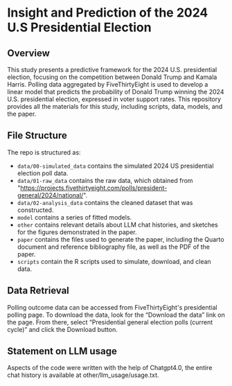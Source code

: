 # Insight and Prediction of the 2024 U.S Presidential Election

## Overview

This study presents a predictive framework for the 2024 U.S. presidential election, focusing on the competition between Donald Trump and Kamala Harris. Polling data aggregated by FiveThirtyEight is used to develop a linear model that predicts the probability of Donald Trump winning the 2024 U.S. presidential election, expressed in voter support rates. This repository provides all the materials for this study, including scripts, data, models, and the paper.

## File Structure

The repo is structured as:

-   `data/00-simulated_data` contains the simulated 2024 US presidential election poll data.
-   `data/01-raw_data` contains the raw data, which obtained from "https://projects.fivethirtyeight.com/polls/president-general/2024/national/".
-   `data/02-analysis_data` contains the cleaned dataset that was constructed.
-   `model` contains a series of fitted models. 
-   `other` contains relevant details about LLM chat histories, and sketches for the figures demonstrated in the paper.
-   `paper` contains the files used to generate the paper, including the Quarto document and reference bibliography file, as well as the PDF of the paper. 
-   `scripts` contain the R scripts used to simulate, download, and clean data.

## Data Retrieval

Polling outcome data can be accessed from FiveThirtyEight's presidential polling page. To download the data, look for the “Download the data” link on the page. From there, select “Presidential general election polls (current cycle)” and click the Download button.

## Statement on LLM usage

Aspects of the code were written with the help of Chatgpt4.0, the entire chat history is available at other/llm_usage/usage.txt.

